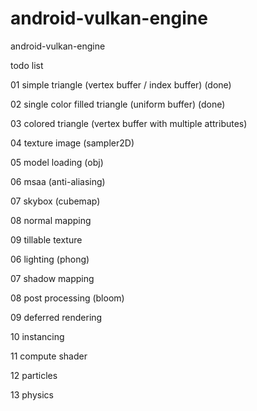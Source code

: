 # android-vulkan-engine

android-vulkan-engine

todo list

01 simple triangle (vertex buffer / index buffer) (done)

02 single color filled triangle (uniform buffer) (done)

03 colored triangle (vertex buffer with multiple attributes)

04 texture image (sampler2D)

05 model loading (obj)

06 msaa (anti-aliasing)

07 skybox (cubemap)

08 normal mapping

09 tillable texture

06 lighting (phong)

07 shadow mapping

08 post processing (bloom)

09 deferred rendering

10 instancing

11 compute shader

12 particles

13 physics